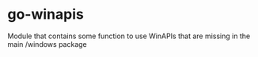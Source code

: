 # go-winapis
Module that contains some function to use WinAPIs that are missing in the main /windows package
